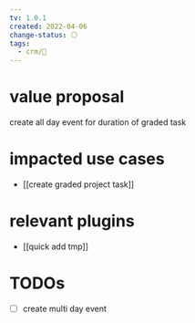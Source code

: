 ```yaml
---
tv: 1.0.1
created: 2022-04-06
change-status: ⚪
tags:
  - crm/🌿
---
```

# value proposal
create all day event for duration of graded task


# impacted use cases
- [[create graded project task]]

# relevant plugins
- [[quick add tmp]]

# TODOs
- [ ] create multi day event




